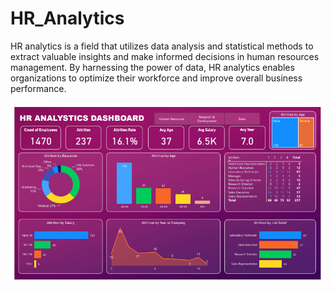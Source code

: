 # HR_Analytics
HR analytics is a field that utilizes data analysis and statistical methods to extract valuable insights and make informed decisions in human resources management. By harnessing the power of data, HR analytics enables organizations to optimize their workforce and improve overall business performance.

![logo](https://github.com/RamVish1997/HR_Analytics/blob/main/hr%20analytics.png)
